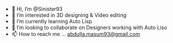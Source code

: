 - 👋 Hi, I’m @Sinister93
- 👀 I’m interested in 3D designing & Video editing
- 🌱 I’m currently learning Auto Lisp
- 💞️ I’m looking to collaborate on Designers working with Auto Liso
- 📫 How to reach me ... abdulla.masum93@gmail.com

<!---
Sinister93/Sinister93 is a ✨ special ✨ repository because its `README.md` (this file) appears on your GitHub profile.
You can click the Preview link to take a look at your changes.
--->

